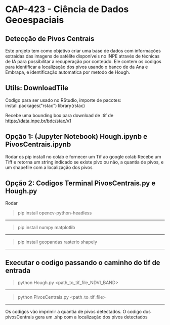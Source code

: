 # CAP-423 - Ciência de Dados Geoespaciais

## Detecção de Pivos Centrais

Este projeto tem como objetivo criar uma base de dados com informações extraídas das imagens de satélite disponíveis no INPE através de técnicas de IA para possibilitar a recuperação por conteúdo. Ele contem os codigos para identificar a localização dos pivos usando o banco de da Ana e Embrapa, e identificação automatica por metodo de Hough.

## Utils: DownloadTile

Codigo para ser usado no RStudio, importe de pacotes:
  install.packages("rstac")
  library(rstac)
 
Recebe uma bounding box para download de .tif de https://data.inpe.br/bdc/stac/v1

## Opção 1: (Jupyter Notebook) Hough.ipynb e PivosCentrais.ipynb
 Rodar os pip install no colab e fornecer um Tif ao google colab
 Recebe um Tiff e retorna um string indicado se existe pivo ou não, a quantia de pivos, e um shapefile com a localização dos pivos 

## Opção 2: Codigos Terminal PivosCentrais.py e Hough.py
 Rodar
   > pip install opencv-python-headless
-------
   > pip install numpy matplotlib 
-------
   > pip install geopandas rasterio shapely
-------
Executar o codigo passando o caminho do tif de entrada
-------
> python Hough.py <path_to_tif_file_NDVI_BAND>
--------
> python PivosCentrais.py <path_to_tif_file>
--------
Os codigos vão imprimir a quantia de pivos detectados.
O codigo dos pivosCentrais gera um .shp com a localização dos pivos detectados
